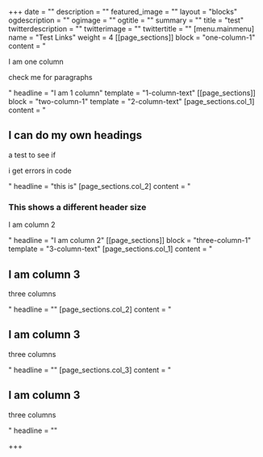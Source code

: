 +++
date = ""
description = ""
featured_image = ""
layout = "blocks"
ogdescription = ""
ogimage = ""
ogtitle = ""
summary = ""
title = "test"
twitterdescription = ""
twitterimage = ""
twittertitle = ""
[menu.mainmenu]
name = "Test Links"
weight = 4
[[page_sections]]
block = "one-column-1"
content = "<p>I am one column</p><p>check me for paragraphs</p>"
headline = "I am 1 column"
template = "1-column-text"
[[page_sections]]
block = "two-column-1"
template = "2-column-text"
[page_sections.col_1]
content = "<h2>I can do my own headings</h2><p>a test to see if</p><p>i get errors in code</p>"
headline = "this is"
[page_sections.col_2]
content = "<h3>This shows a different header size</h3><p>I am column 2</p>"
headline = "I am column 2"
[[page_sections]]
block = "three-column-1"
template = "3-column-text"
[page_sections.col_1]
content = "<h2>I am column 3</h2><p>three columns</p>"
headline = ""
[page_sections.col_2]
content = "<h2>I am column 3</h2><p>three columns</p>"
headline = ""
[page_sections.col_3]
content = "<h2>I am column 3</h2><p>three columns</p>"
headline = ""

+++

